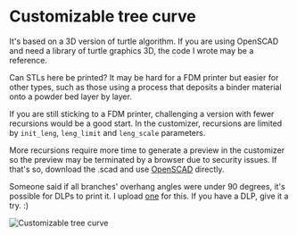 # Customizable tree curve

It's based on a 3D version of turtle algorithm. If you are using OpenSCAD and need a library of turtle graphics 3D, the code I wrote may be a reference. 

Can STLs here be printed? It may be hard for a FDM printer but easier for other types, such as those using a process that deposits a binder material onto a powder bed layer by layer. 

If you are still sticking to a FDM printer, challenging a version with fewer recursions would be a good start. In the customizer, recursions are limited by `init_leng`, `leng_limit` and `leng_scale` parameters. 

More recursions require more time to generate a preview in the customizer so the preview may be terminated by a browser due to security issues. If that's so, download the .scad and use [OpenSCAD](http://www.openscad.org/index.html) directly.

Someone said if all branches' overhang angles were under 90 degrees, it's possible for DLPs to print it. I upload [one](https://www.thingiverse.com/download:3085572) for this. If you have a DLP, give it a try. :)

![Customizable tree curve](http://thingiverse-production-new.s3.amazonaws.com/renders/a8/2b/cc/57/b0/20bc2d3861238412a0792c0ffe5043c0_preview_featured.JPG)